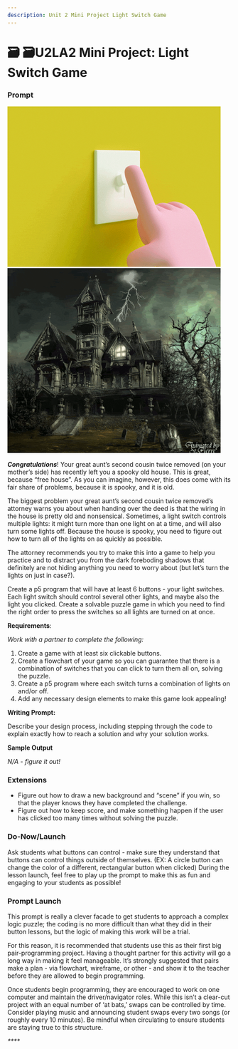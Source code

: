 ```yaml
---
description: Unit 2 Mini Project Light Switch Game
---
```


# 🗃 🗃U2LA2 Mini Project: Light Switch Game

### Prompt

![](../.gitbook/assets/lightswitch.gif) ![](../.gitbook/assets/spookyhouse.gif)

_**Congratulations**_! Your great aunt’s second cousin twice removed (on your mother’s side) has recently left you a spooky old house. This is great, because “free house”. As you can imagine, however, this does come with its fair share of problems, because it is spooky, and it is old.

The biggest problem your great aunt’s second cousin twice removed’s attorney warns you about when handing over the deed is that the wiring in the house is pretty old and nonsensical. Sometimes, a light switch controls multiple lights: it might turn more than one light on at a time, and will also turn some lights off. Because the house is spooky, you need to figure out how to turn all of the lights on as quickly as possible.

The attorney recommends you try to make this into a game to help you practice and to distract you from the dark foreboding shadows that definitely are not hiding anything you need to worry about (but let’s turn the lights on just in case?).

Create a p5 program that will have at least 6 buttons - your light switches. Each light switch should control several other lights, and maybe also the light you clicked. Create a solvable puzzle game in which you need to find the right order to press the switches so all lights are turned on at once.

**Requirements**:

_Work with a partner to complete the following:_

1. Create a game with at least six clickable buttons.&#x20;
2. Create a flowchart of your game so you can guarantee that there is a combination of switches that you can click to turn them all on, solving the puzzle.&#x20;
3. Create a p5 program where each switch turns a combination of lights on and/or off.&#x20;
4. Add any necessary design elements to make this game look appealing!

**Writing Prompt:**

Describe your design process, including stepping through the code to explain exactly how to reach a solution and why your solution works.

**Sample Output**

_N/A - figure it out!_

### Extensions

* Figure out how to draw a new background and “scene” if you win, so that the player knows they have completed the challenge.&#x20;
* Figure out how to keep score, and make something happen if the user has clicked too many times without solving the puzzle.

### Do-Now/Launch

Ask students what buttons can control - make sure they understand that buttons can control things outside of themselves. (EX: A circle button can change the color of a different, rectangular button when clicked) During the lesson launch, feel free to play up the prompt to make this as fun and engaging to your students as possible!

### Prompt Launch

This prompt is really a clever facade to get students to approach a complex logic puzzle; the coding is no more difficult than what they did in their button lessons, but the logic of making this work will be a trial.&#x20;

For this reason, it is recommended that students use this as their first big pair-programming project. Having a thought partner for this activity will go a long way in making it feel manageable. It’s strongly suggested that pairs make a plan - via flowchart, wireframe, or other - and show it to the teacher before they are allowed to begin programming.&#x20;

Once students begin programming, they are encouraged to work on one computer and maintain the driver/navigator roles. While this isn’t a clear-cut project with an equal number of ‘at bats,’ swaps can be controlled by time. Consider playing music and announcing student swaps every two songs (or roughly every 10 minutes). Be mindful when circulating to ensure students are staying true to this structure.

_****_
